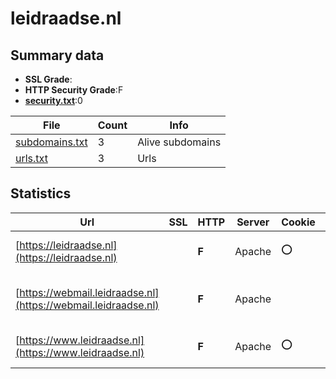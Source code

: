

# leidraadse.nl
## Summary data


 - **SSL Grade**:
 - **HTTP Security Grade**:F
 - **[security.txt](https://www.digitaleoverheid.nl/nieuws/standaard-security-txt-nu-verplicht-voor-overheid/)**:0


| File       | Count | Info |
|------------|-------|------|
|[subdomains.txt](/data/leidraadse.nl/subdomains.txt)|3|Alive subdomains|
|[urls.txt](/data/leidraadse.nl/urls.txt)|3|Urls|


## Statistics


| Url | SSL | HTTP | Server | Cookie | HSTS | CORS | CTO | CSP | XFO | XXP | RP |FP| Tech |Title |
|--------|-------|-------|------|------|------|------|------|------|------|------|------|------|------|------|
|[https://leidraadse.nl](https://leidraadse.nl)| | **F**|Apache|:o: | | | | | | | :white_check_mark: | |Apache HTTP Server PHP|Welkom | Leidraa...|
|[https://webmail.leidraadse.nl](https://webmail.leidraadse.nl)| | **F**|Apache| | | | | | | | :white_check_mark: | |Apache HTTP Server PHP:8.2.24|Internal Error|
|[https://www.leidraadse.nl](https://www.leidraadse.nl)| | **F**|Apache|:o: | | | | | | | :white_check_mark: | |Apache HTTP Server PHP|Welkom | Leidraa...|


